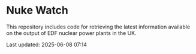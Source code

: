 # Nuke Watch

This repository includes code for retrieving the latest information available on the output of EDF nuclear power plants in the UK.

Last updated: 2025-06-08 07:14